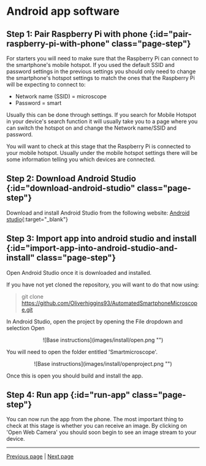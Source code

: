 # Android app software

## Step 1: Pair Raspberry Pi with phone {:id="pair-raspberry-pi-with-phone" class="page-step"}

For starters you will need to make sure that the Raspberry Pi can connect to the smartphone's mobile hotspot. If you used the default SSID and password settings in the previous settings you should only need to change the smartphone's hotspot settings to match the ones that the Raspberry Pi will be expecting to connect to: 

* Network name (SSID) = microscope
* Password = smart 

Usually this can be done through settings. If you search for Mobile Hotspot in your device's search function it will usually take you to a page where you can switch the hotspot on and change the Network name/SSID and password.

You will want to check at this stage that the Raspberry Pi is connected to your mobile hotspot. Usually under the mobile hotspot settings there will be some information telling you which devices are connected. 

## Step 2: Download Android Studio {:id="download-android-studio" class="page-step"}

Download and install Android Studio from the following website: [Android studio](https://developer.android.com/studio ""){:target="_blank"}

## Step 3: Import app into android studio and install {:id="import-app-into-android-studio-and-install" class="page-step"}

Open Android Studio once it is downloaded and installed. 

If you have not yet cloned the repository, you will want to do that now using:

> git clone https://github.com/Oliverhiggins93/AutomatedSmartphoneMicroscope.git

In Android Studio, open the project by opening the File dropdown and selection Open 

<center>![Base instructions](images/install/open.png "")</center>

You will need to open the folder entitled 'Smartmicroscope'.
 
<center>![Base instructions](images/install/openproject.png "")</center>

Once this is open you should build and install the app. 

## Step 4: Run app {:id="run-app" class="page-step"}

You can now run the app from the phone. The most important thing to check at this stage is whether you can receive an image. By clicking on 'Open Web Camera' you should soon begin to see an image stream to your device.

---

[Previous page](raspberrypi.md) | [Next page](appinstructions.md)